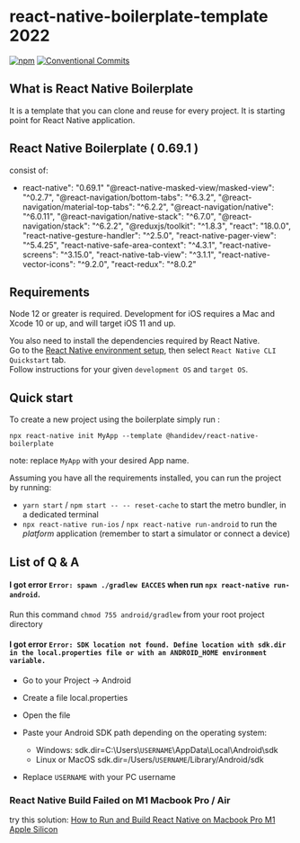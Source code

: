 # react-native-boilerplate-template 2022 
[![npm](https://img.shields.io/npm/v/@handidev/react-native-boilerplate)](https://www.npmjs.com/package/@handidev/react-native-boilerplate)
[![Conventional Commits](https://img.shields.io/badge/Conventional%20Commits-1.0.0-yellow.svg)](https://conventionalcommits.org)

## What is React Native Boilerplate

It is a template that you can clone and reuse for every project. It is starting point for React Native application.

## React Native Boilerplate ( 0.69.1 )

consist of:

- react-native": "0.69.1"
   "@react-native-masked-view/masked-view": "^0.2.7",
    "@react-navigation/bottom-tabs": "^6.3.2",
    "@react-navigation/material-top-tabs": "^6.2.2",
    "@react-navigation/native": "^6.0.11",
    "@react-navigation/native-stack": "^6.7.0",
    "@react-navigation/stack": "^6.2.2",
    "@reduxjs/toolkit": "^1.8.3",
    "react": "18.0.0",
    "react-native-gesture-handler": "^2.5.0",
    "react-native-pager-view": "^5.4.25",
    "react-native-safe-area-context": "^4.3.1",
    "react-native-screens": "^3.15.0",
    "react-native-tab-view": "^3.1.1",
    "react-native-vector-icons": "^9.2.0",
    "react-redux": "^8.0.2"
## Requirements

Node 12 or greater is required. Development for iOS requires a Mac and Xcode 10 or up, and will target iOS 11 and up.

You also need to install the dependencies required by React Native.  
Go to the [React Native environment setup](https://reactnative.dev/docs/environment-setup), then select `React Native CLI Quickstart` tab.  
Follow instructions for your given `development OS` and `target OS`.

## Quick start

To create a new project using the boilerplate simply run :

```
npx react-native init MyApp --template @handidev/react-native-boilerplate
```

note: replace `MyApp` with your desired App name.

Assuming you have all the requirements installed, you can run the project by running:

- `yarn start` / `npm start -- -- reset-cache`  to start the metro bundler, in a dedicated terminal
- `npx react-native run-ios` / `npx react-native run-android`  to run the *platform* application (remember to start a simulator or connect a device)
## List of Q & A

#### I got error `Error: spawn ./gradlew EACCES` when run `npx react-native run-android`.

Run this command `chmod 755 android/gradlew` from your root project directory

#### I got error `Error: SDK location not found. Define location with sdk.dir in the local.properties file or with an ANDROID_HOME environment variable.`

- Go to your Project -> Android
- Create a file local.properties
- Open the file
- Paste your Android SDK path depending on the operating system:

  - Windows:
    sdk.dir=C:\\Users\\`USERNAME`\\AppData\\Local\\Android\\sdk
  - Linux or MacOS
    sdk.dir=/Users/`USERNAME`/Library/Android/sdk

- Replace `USERNAME` with your PC username

### React Native Build Failed on M1 Macbook Pro / Air

try this solution: [How to Run and Build React Native on Macbook Pro M1 Apple Silicon](https://handi.dev/blog/how-run-react-native-on-macbook-m1-apple-silicon)
